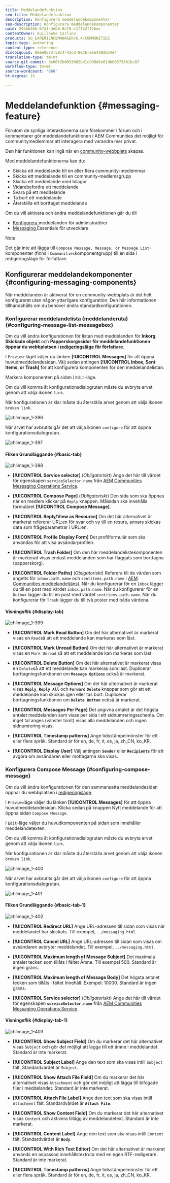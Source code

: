 ```yaml
---
title: Meddelandefunktion
seo-title: Meddelandefunktion
description: Konfigurera meddelandekomponenter
seo-description: Konfigurera meddelandekomponenter
uuid: 29ab63b6-67a1-4eb8-8cf8-c1ff52ff2bac
contentOwner: Guillaume Carlino
products: SG_EXPERIENCEMANAGER/6.4/COMMUNITIES
topic-tags: authoring
content-type: reference
discoiquuid: 88ee8573-58c4-42cd-8e36-2ea4a0d654e4
translation-type: tm+mt
source-git-commit: 8c66f2b0053882bd1c998d8e01dbb0573881bc87
workflow-type: tm+mt
source-wordcount: '860'
ht-degree: 1%

---
```



# Meddelandefunktion {#messaging-feature}

Förutom de synliga interaktionerna som förekommer i forum och i kommentarer gör meddelandefunktionen i AEM Communities det möjligt för communitymedlemmar att interagera med varandra mer privat.

Den här funktionen kan ingå när en [community-webbplats](overview.md#communitiessites) skapas.

Med meddelandefunktionerna kan du:

* Skicka ett meddelande till en eller flera community-medlemmar
* Skicka ett meddelande till en community-medlemsgrupp
* Skicka ett meddelande med bilagor
* Vidarebefordra ett meddelande
* Svara på ett meddelande
* Ta bort ett meddelande
* Återställa ett borttaget meddelande

Om du vill aktivera och ändra meddelandefunktionen går du till

* [Konfigurera ](messaging.md) meddelanden för administratörer
* [Messaging ](essentials-messaging.md) Essentials för utvecklare

>[!NOTE]
>
>Det går inte att lägga till `Compose Message, Message, or Message List`-komponenter (finns i `Communities`komponentgrupp) till en sida i redigeringsläge för författare.

## Konfigurerar meddelandekomponenter {#configuring-messaging-components}

När meddelanden är aktiverat för en community-webbplats är det helt konfigurerat utan någon ytterligare konfiguration. Den här informationen tillhandahålls om du behöver ändra standardkonfigurationen.

### Konfigurerar meddelandelista (meddelanderuta) {#configuring-message-list-messagebox}

Om du vill ändra konfigurationen för listan med meddelanden för **Inkorg**, **Skickade objekt** och **Papperskorgssidor för meddelandefunktionen öppnar du webbplatsen i [redigeringsläge](sites-console.md#authoring-site-content) för författare.**

I `Preview`-läget väljer du länken **[!UICONTROL Messages]** för att öppna huvudmeddelandesidan. Välj sedan antingen **[!UICONTROL Inbox, Sent Items, or Trash]** för att konfigurera komponenten för den meddelandelistan.

Markera komponenten på sidan i `Edit`-läge.

Om du vill komma åt konfigurationsdialogrutan måste du avbryta arvet genom att välja ikonen `link`.

När konfigurationen är klar måste du återställa arvet genom att välja ikonen `broken link`.

![chlimage_1-396](assets/chlimage_1-396.png)

När arvet har avbrutits går det att välja ikonen `configure` för att öppna konfigurationsdialogrutan.

![chlimage_1-397](assets/chlimage_1-397.png)

#### Fliken Grundläggande {#basic-tab}

![chlimage_1-398](assets/chlimage_1-398.png)

* **[!UICONTROL Service selector]**
(*Obligatoriskt*) Ange det här till värdet för egenskapen  `serviceSelector.name` från  [AEM Communities Messaging Operations Service](messaging.md#messaging-operations-service).

* **[!UICONTROL Compose Page]**
(*Obligatoriskt*) Den sida som ska öppnas när en medlem klickar på  `Reply` knappen. Målsidan ska innehålla formuläret **[!UICONTROL Compose Message]**.

* **[!UICONTROL Reply/View as Resource]**
Om det här alternativet är markerat refererar URL:en för svar och vy till en resurs, annars skickas data som frågeparametrar i URL:en.

* **[!UICONTROL Profile Display Form]**
Det profilformulär som ska användas för att visa avsändarprofilen.

* **[!UICONTROL Trash Folder]**
Om den här meddelandelistekomponenten är markerad visas endast meddelanden som har flaggats som borttagna (papperskorg).

* **[!UICONTROL Folder Paths]**
(*Obligatoriskt*) Referera till de värden som angetts för  `inbox.path.name` och  `sentitems.path.name` i  [AEM Communities meddelandetjänst](messaging.md#messaging-operations-service). När du konfigurerar för en `Inbox` lägger du till en post med värdet `inbox.path.name`. När du konfigurerar för en `Outbox` lägger du till en post med värdet `sentitems.path.name`. När du konfigurerar för `Trash` lägger du till två poster med båda värdena.

#### Visningsflik {#display-tab}

![chlimage_1-399](assets/chlimage_1-399.png)

* **[!UICONTROL Mark Read Button]**
Om det här alternativet är markerat visas en 
`Read`så att ett meddelande kan markeras som läst.

* **[!UICONTROL Mark Unread Button]**
Om det här alternativet är markerat visas en 
`Mark Unread` så att ett meddelande kan markeras som läst.

* **[!UICONTROL Delete Button]**
Om det här alternativet är markerat visas en 
`Delete`så att ett meddelande kan markeras som läst. Duplicerar borttagningsfunktionen om **`Message Options`** också är markerat.

* **[!UICONTROL Message Options]**
Om det här alternativet är markerat visas 
**`Reply`**,  **`Reply All`** och  **`Forward`**   **`Delete`** knappar som gör att ett meddelande kan skickas igen eller tas bort. Duplicerar borttagningsfunktionen om **`Delete Button`** också är markerat.

* **[!UICONTROL Messages Per Page]**
Det angivna antalet är det högsta antalet meddelanden som visas per sida i ett sidnumreringsschema. Om inget tal anges (vänster tomt) visas alla meddelanden och ingen sidnumrering visas.

* **[!UICONTROL Timestamp patterns]**
Ange tidsstämpelmönster för ett eller flera språk. Standard är för en, de, fr, it, es, ja, zh_CN, ko_KR.

* **[!UICONTROL Display User]**
Välj antingen 
**`Sender`** eller  **`Recipients`** för att avgöra om avsändaren eller mottagarna ska visas.

### Konfigurera Compose Message {#configuring-compose-message}

Om du vill ändra konfigurationen för den sammansatta meddelandesidan öppnar du webbplatsen i [redigeringsläge](sites-console.md#authoring-site-content).

I `Preview`läge väljer du länken **[!UICONTROL Messages]** för att öppna huvudmeddelandesidan. Klicka sedan på knappen Nytt meddelande för att öppna sidan `Compose Message`.

I `Edit`-läge väljer du huvudkomponenten på sidan som innehåller meddelandetexten.

Om du vill komma åt konfigurationsdialogrutan måste du avbryta arvet genom att välja ikonen `link`.

När konfigurationen är klar måste du återställa arvet genom att välja ikonen `broken link`.

![chlimage_1-400](assets/chlimage_1-400.png)

När arvet har avbrutits går det att välja ikonen `configure` för att öppna konfigurationsdialogrutan.

![chlimage_1-401](assets/chlimage_1-401.png)

#### Fliken Grundläggande {#basic-tab-1}

![chlimage_1-402](assets/chlimage_1-402.png)

* **[!UICONTROL Redirect URL]**
Ange URL-adressen till sidan som visas när meddelandet har skickats. Till exempel, 
`../messaging.html`.

* **[!UICONTROL Cancel URL]**
Ange URL-adressen till sidan som visas om avsändaren avbryter meddelandet. Till exempel, 
`../messaging.html`.

* **[!UICONTROL Maximum length of Message Subject]**
Det maximala antalet tecken som tillåts i fältet Ämne. Till exempel 500. Standard är ingen gräns.

* **[!UICONTROL Maximum length of Message Body]**
Det högsta antalet tecken som tillåts i fältet Innehåll. Exempel: 10000. Standard är ingen gräns.

* **[!UICONTROL Service selector]**
(*Obligatoriskt*) Ange det här till värdet för egenskapen  **`serviceSelector.name`** från  [AEM Communities Messaging Operations Service](messaging.md#messaging-operations-service).

#### Visningsflik {#display-tab-1}

![chlimage_1-403](assets/chlimage_1-403.png)

* **[!UICONTROL Show Subject Field]**
Om du markerar det här alternativet visas 
`Subject` och gör det möjligt att lägga till ett ämne i meddelandet. Standard är inte markerat.

* **[!UICONTROL Subject Label]**
Ange den text som ska visas intill 
`Subject` fält. Standardvärdet är `Subject`.

* **[!UICONTROL Show Attach File Field]**
Om du markerar det här alternativet visas 
`Attachment` och gör det möjligt att lägga till bifogade filer i meddelandet. Standard är inte markerat.

* **[!UICONTROL Attach File Label]**
Ange den text som ska visas intill 
`Attachment` fält. Standardvärdet är **`Attach File`**.

* **[!UICONTROL Show Content Field]**
Om du markerar det här alternativet visas 
`Content` och aktivera tillägg av meddelandetext. Standard är inte markerat.

* **[!UICONTROL Content Label]**
Ange den text som ska visas intill 
`Content` fält. Standardvärdet är **`Body`**.

* **[!UICONTROL With Rich Text Editor]**
Om det här alternativet är markerat används en anpassad innehållstextruta med en egen RTF-redigerare. Standard är inte markerat.

* **[!UICONTROL Timestamp patterns]**
Ange tidsstämpelmönster för ett eller flera språk. Standard är för en, de, fr, it, es, ja, zh_CN, ko_KR.

